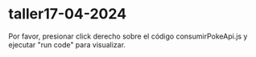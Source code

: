# taller17-04-2024

Por favor, presionar click derecho sobre el código consumirPokeApi.js y ejecutar "run code" para visualizar.
